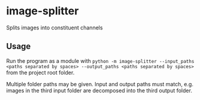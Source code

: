 # image-splitter
Splits images into constituent channels

## Usage
Run the program as a module with `python -m image-splitter --input_paths <paths separated by spaces> --output_paths <paths separated by spaces>` from the project root folder.

Multiple folder paths may be given. Input and output paths must match, e.g. images in the third input folder are decomposed into the third output folder.
